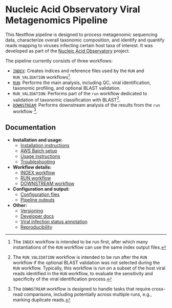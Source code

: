 # Nucleic Acid Observatory Viral Metagenomics Pipeline

This Nextflow pipeline is designed to process metagenomic sequencing data, characterize overall taxonomic composition, and identify and quantify reads mapping to viruses infecting certain host taxa of interest. It was developed as part of the [Nucleic Acid Observatory](https://naobservatory.org/) project.

The pipeline currently consists of three workflows:

- [`INDEX`](./docs/index.md): Creates indices and reference files used by the `RUN` and `RUN_VALIDATION` workflows[^1].
- [`RUN`](./docs/run.md): Performs the main analysis, including QC, viral identification, taxonomic profiling, and optional BLAST validation.
- `RUN_VALIDATION`: Performs part of the `run` workflow dedicated to validation of taxonomic classification with BLAST[^2].
- [`DOWNSTREAM`](./docs/downstream.md): Performs downstream analysis of the results from the `run` workflow [^3].

[^1]: The `INDEX` workflow is intended to be run first, after which many instantiations of the `RUN` workflow can use the same index output files. 
[^2]: The `RUN_VALIDATION` workflow is intended to be run after the `RUN` workflow if the optional BLAST validation was not selected during the `RUN` workflow. Typically, this workflow is run on a subset of the host viral reads identified in the `RUN` workflow, to evaluate the sensitivity and specificity of the viral identification process.
[^3]: The `DOWNSTREAM` workflow is designed to handle tasks that require cross-read comparisons, including potentially across multiple runs, e.g., marking duplicate reads.

## Documentation

- **Installation and usage:**
    - [Installation instructions](docs/installation.md)
    - [AWS Batch setup](docs/batch.md)
    - [Usage instructions](docs/usage.md)
    - [Troubleshooting](docs/troubleshooting.md)
- **Workflow details:**
    - [INDEX workflow](docs/index.md)
    - [RUN workflow](docs/run.md)
    - [DOWNSTREAM workflow](docs/downstream.md)
- **Configuration and output:**
    - [Configuration files](docs/config.md)
    - [Pipeline outputs](docs/output.md)
- **Other:**
    - [Versioning](docs/versioning.md)
    - [Developer docs](docs/developer.md)
    - [Viral infection status annotation](docs/annotation.md)
    - [Reproducibility](docs/reproducibility.md)
